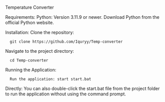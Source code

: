 Temperature Converter

Requirements:
Python: Version 3.11.9 or newer. Download Python from the official Python website.

Installation:
Clone the repository: 

      git clone https://github.com/Iquryy/Temp-converter
Navigate to the project directory: 

      cd Temp-converter

Running the Application:

      Run the application: start start.bat

Directly:
You can also double-click the start.bat file from the project folder to run the application without using the command prompt.
